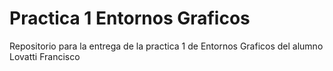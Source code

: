 # Practica 1 Entornos Graficos
Repositorio para la entrega de la practica 1 de Entornos Graficos del alumno Lovatti Francisco
